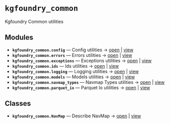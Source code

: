 # `kgfoundry_common`

Kgfoundry Common utilities

<!-- START doctoc generated TOC please keep comment here to allow auto update -->
<!-- END doctoc generated TOC please keep comment here to allow auto update -->

## Modules

- **`kgfoundry_common.config`** — Config utilities → [open](vscode://file//home/paul/kgfoundry/src/kgfoundry_common/config.py:1:1) | [view](https://github.com/github.com/paul-heyse/blob/0bc2e0dd842a7a6aee1dc816d9b492a155452c5b/src/kgfoundry_common/config.py#L1)
- **`kgfoundry_common.errors`** — Errors utilities → [open](vscode://file//home/paul/kgfoundry/src/kgfoundry_common/errors.py:1:1) | [view](https://github.com/github.com/paul-heyse/blob/0bc2e0dd842a7a6aee1dc816d9b492a155452c5b/src/kgfoundry_common/errors.py#L1)
- **`kgfoundry_common.exceptions`** — Exceptions utilities → [open](vscode://file//home/paul/kgfoundry/src/kgfoundry_common/exceptions.py:1:1) | [view](https://github.com/github.com/paul-heyse/blob/0bc2e0dd842a7a6aee1dc816d9b492a155452c5b/src/kgfoundry_common/exceptions.py#L1)
- **`kgfoundry_common.ids`** — Ids utilities → [open](vscode://file//home/paul/kgfoundry/src/kgfoundry_common/ids.py:1:1) | [view](https://github.com/github.com/paul-heyse/blob/0bc2e0dd842a7a6aee1dc816d9b492a155452c5b/src/kgfoundry_common/ids.py#L1)
- **`kgfoundry_common.logging`** — Logging utilities → [open](vscode://file//home/paul/kgfoundry/src/kgfoundry_common/logging.py:1:1) | [view](https://github.com/github.com/paul-heyse/blob/0bc2e0dd842a7a6aee1dc816d9b492a155452c5b/src/kgfoundry_common/logging.py#L1)
- **`kgfoundry_common.models`** — Models utilities → [open](vscode://file//home/paul/kgfoundry/src/kgfoundry_common/models.py:1:1) | [view](https://github.com/github.com/paul-heyse/blob/0bc2e0dd842a7a6aee1dc816d9b492a155452c5b/src/kgfoundry_common/models.py#L1)
- **`kgfoundry_common.navmap_types`** — Navmap Types utilities → [open](vscode://file//home/paul/kgfoundry/src/kgfoundry_common/navmap_types.py:1:1) | [view](https://github.com/github.com/paul-heyse/blob/0bc2e0dd842a7a6aee1dc816d9b492a155452c5b/src/kgfoundry_common/navmap_types.py#L1)
- **`kgfoundry_common.parquet_io`** — Parquet Io utilities → [open](vscode://file//home/paul/kgfoundry/src/kgfoundry_common/parquet_io.py:1:1) | [view](https://github.com/github.com/paul-heyse/blob/0bc2e0dd842a7a6aee1dc816d9b492a155452c5b/src/kgfoundry_common/parquet_io.py#L1)

## Classes

- **`kgfoundry_common.NavMap`** — Describe NavMap → [open](vscode://file//home/paul/kgfoundry/src/kgfoundry_common/navmap_types.py:32:1) | [view](https://github.com/github.com/paul-heyse/blob/0bc2e0dd842a7a6aee1dc816d9b492a155452c5b/src/kgfoundry_common/navmap_types.py#L32-L45)
<!-- agent:readme v1 sha:0bc2e0dd842a7a6aee1dc816d9b492a155452c5b content:b78a86909a22 -->
